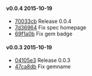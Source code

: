 #### v0.0.4 2015-10-19

- [70033cb](https://github.com/bootstraponline/sauce_documentation/commit/70033cbe984b5f2a6b49843f96e3fa740be6d1f8) Release 0.0.4
- [7d36964](https://github.com/bootstraponline/sauce_documentation/commit/7d36964aba9df3569ac71c4a6820690fc040a4b7) Fix spec homepage
- [69f1a0b](https://github.com/bootstraponline/sauce_documentation/commit/69f1a0b29845c7b217bd20aabd5198b5757acff2) Fix gem badge


#### v0.0.3 2015-10-19

- [04105e3](https://github.com/bootstraponline/sauce_documentation/commit/04105e3076fd854dcc767b6eee16e5d553880854) Release 0.0.3
- [47ca8db](https://github.com/bootstraponline/sauce_documentation/commit/47ca8db285f55ca963acf5b57294c28aa99e8498) Fix gemname